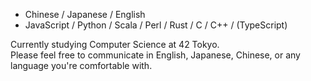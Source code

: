 - Chinese / Japanese / English
- JavaScript / Python / Scala / Perl / Rust / C / C++ / (TypeScript)

Currently studying Computer Science at 42 Tokyo.</br>
Please feel free to communicate in English, Japanese, Chinese, or any language you're comfortable with.

